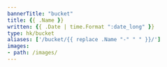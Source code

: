 ```yaml
---
bannerTitle: "bucket" 
title: {{ .Name }}
written: {{ .Date | time.Format ":date_long" }}
type: hk/bucket
aliases: ['/bucket/{{ replace .Name "-" " " }}/']
images:
- path: /images/
---
```


